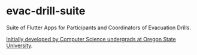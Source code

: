 # evac-drill-suite
Suite of Flutter Apps for Participants and Coordinators of Evacuation Drills.

[Initially developed by Computer Science undergrads at Oregon State University](https://github.com/kaff-oregonstate/oregon-state-evacuation-app).
